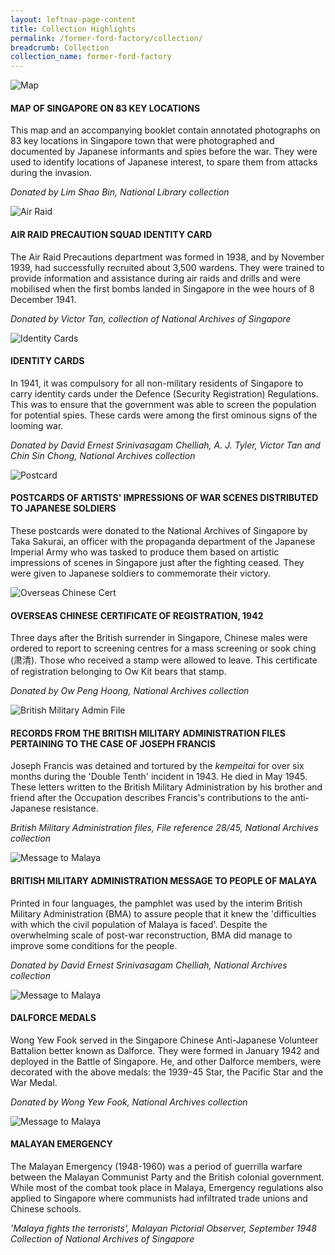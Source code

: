```yaml
---
layout: leftnav-page-content
title: Collection Highlights
permalink: /former-ford-factory/collection/
breadcrumb: Collection
collection_name: former-ford-factory
---
```


![Map](/images/formerford/map.jpg)

#### MAP OF SINGAPORE ON 83 KEY LOCATIONS

This map and an accompanying booklet contain annotated photographs on 83 key locations in Singapore town that were photographed and documented by Japanese informants and spies before the war. They were used to identify locations of Japanese interest, to spare them from attacks during the invasion.

*Donated by Lim Shao Bin, National Library collection*







![Air Raid](/images/formerford/airraid.jpg)

#### AIR RAID PRECAUTION SQUAD IDENTITY CARD 

The Air Raid Precautions department was formed in 1938, and by November 1939, had successfully recruited about 3,500 wardens. They were trained to provide information and assistance during air raids and drills and were mobilised when the first bombs landed in Singapore in the wee hours of 8 December 1941.

*Donated by Victor Tan, collection of National Archives of Singapore*







![Identity Cards](/images/formerford/identitycards.jpg)

#### IDENTITY CARDS 

In 1941, it was compulsory for all non-military residents of Singapore to carry identity cards under the Defence (Security Registration) Regulations. This was to ensure that the government was able to screen the population for potential spies. These cards were among the first ominous signs of the looming war.

*Donated by David Ernest Srinivasagam Chelliah, A. J. Tyler, Victor Tan and Chin Sin Chong, National Archives collection*







![Postcard](/images/formerford/postcard.jpg)

#### POSTCARDS OF ARTISTS' IMPRESSIONS OF WAR SCENES DISTRIBUTED TO JAPANESE SOLDIERS

These postcards were donated to the National Archives of Singapore by Taka Sakurai, an officer with the propaganda department of the Japanese Imperial Army who was tasked to produce them based on artistic impressions of scenes in Singapore just after the fighting ceased. They were given to Japanese soldiers to commemorate their victory.







![Overseas Chinese Cert](/images/formerford/overseaschinesecert.jpg)

#### OVERSEAS CHINESE CERTIFICATE OF REGISTRATION, 1942

Three days after the British surrender in Singapore, Chinese males were ordered to report to screening centres for a mass screening or sook ching (肃清). Those who received a stamp were allowed to leave. This certificate of registration belonging to Ow Kit bears that stamp.

*Donated by Ow Peng Hoong, National Archives collection*







![British Military Admin File](/images/formerford/militaryadminfile.jpg)

#### RECORDS FROM THE BRITISH MILITARY ADMINISTRATION FILES PERTAINING TO THE CASE OF JOSEPH FRANCIS

Joseph Francis was detained and tortured by the *kempeitai* for over six months during the 'Double Tenth' incident in 1943. He died in May 1945. These letters written to the British Military Administration by his brother and friend after the Occupation describes Francis's contributions to the anti-Japanese resistance.

*British Military Administration files, File reference 28/45, National Archives collection*







![Message to Malaya](/images/formerford/msgmalaya.jpg)

#### BRITISH MILITARY ADMINISTRATION MESSAGE TO PEOPLE OF MALAYA

Printed in four languages, the pamphlet was used by the interim British Military Administration (BMA) to assure people that it knew the 'difficulties with which the civil population of Malaya is faced'. Despite the overwhelming scale of post-war reconstruction, BMA did manage to improve some conditions for the people.

*Donated by David Ernest Srinivasagam Chelliah, National Archives collection*







![Message to Malaya](/images/formerford/medals.jpg)

#### DALFORCE MEDALS

Wong Yew Fook served in the Singapore Chinese Anti-Japanese Volunteer Battalion better known as Dalforce. They were formed in January 1942 and deployed in the Battle of Singapore. He, and other Dalforce members, were decorated with the above medals: the 1939-45 Star, the Pacific Star and the War Medal.

*Donated by Wong Yew Fook, National Archives collection*







![Message to Malaya](/images/formerford/malayanemergency.jpg)

#### MALAYAN EMERGENCY

The Malayan Emergency (1948-1960) was a period of guerrilla warfare between the Malayan Communist Party and the British colonial government. While most of the combat took place in Malaya, Emergency regulations also applied to Singapore where communists had infiltrated trade unions and Chinese schools.

*'Malaya fights the terrorists', Malayan Pictorial Observer, September 1948 Collection of National Archives of Singapore*